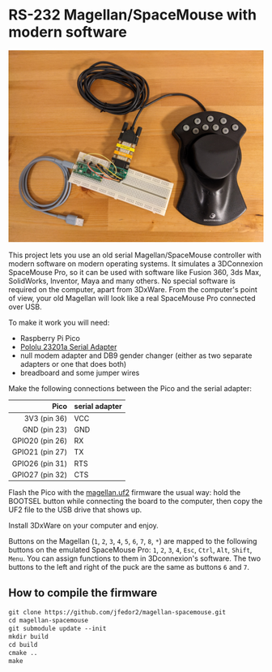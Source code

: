# RS-232 Magellan/SpaceMouse with modern software

![Magellan/SpaceMouse connected to a Raspberry Pi Pico](magellan.jpg)

This project lets you use an old serial Magellan/SpaceMouse controller with modern software on modern operating systems. It simulates a 3DConnexion SpaceMouse Pro, so it can be used with software like Fusion 360, 3ds Max, SolidWorks, Inventor, Maya and many others. No special software is required on the computer, apart from 3DxWare. From the computer's point of view, your old Magellan will look like a real SpaceMouse Pro connected over USB.

To make it work you will need:

- Raspberry Pi Pico
- [Pololu 23201a Serial Adapter](https://www.pololu.com/product/126)
- null modem adapter and DB9 gender changer (either as two separate adapters or one that does both)
- breadboard and some jumper wires

Make the following connections between the Pico and the serial adapter:

| Pico | serial adapter |
| -----: | ------ |
| 3V3 (pin 36) | VCC |
| GND (pin 23) | GND |
| GPIO20 (pin 26) | RX |
| GPIO21 (pin 27) | TX |
| GPIO26 (pin 31) | RTS |
| GPIO27 (pin 32) | CTS |

Flash the Pico with the [magellan.uf2](magellan.uf2) firmware the usual way: hold the BOOTSEL button while connecting the board to the computer, then copy the UF2 file to the USB drive that shows up.

Install 3DxWare on your computer and enjoy.

Buttons on the Magellan (`1`, `2`, `3`, `4`, `5`, `6`, `7`, `8`, `*`) are mapped to the following buttons on the emulated SpaceMouse Pro: `1`, `2`, `3`, `4`, `Esc`, `Ctrl`, `Alt`, `Shift`, `Menu`. You can assign functions to them in 3Dconnexion's software. The two buttons to the left and right of the puck are the same as buttons `6` and `7`.

## How to compile the firmware

```
git clone https://github.com/jfedor2/magellan-spacemouse.git
cd magellan-spacemouse
git submodule update --init
mkdir build
cd build
cmake ..
make
```
